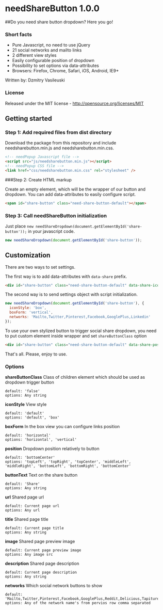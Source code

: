 # needShareButton 1.0.0
##Do you need share button dropdown? Here you go!

### Short facts
* Pure Javascript, no need to use jQuery
* 21 social networks and mailto links
* 2 different view styles
* Easily configurable position of dropdown
* Possibility to set options via data-attributes
* Browsers: Firefox, Chrome, Safari, iOS, Android, IE9+

Written by: Dzmitry Vasileuski

### License
Released under the MIT license - http://opensource.org/licenses/MIT

## Getting started

### Step 1: Add required files from dist directory

Download the package from this repository and include needsharebutton.min.js and needsharebutton.min.css.

```html 
<!-- needPopup Javascript file -->
<script src="js/needsharebutton.min.js"></script>
<!-- needPopup CSS file -->
<link href="css/needsharebutton.min.css" rel="stylesheet" />
```

###Step 2: Create HTML markup

Create an empty element, which will be the wrapper of our button and dropdown.
You can add data-attributes to easily configure script.

```html
<span id="share-button" class="need-share-button-default"></span>
```

### Step 3: Call needShareButton initialization

Just place `new needShareDropdown(document.getElementById('share-button'));` in your javascript code.

```javascript
new needShareDropdown(document.getElementById('share-button'));
```

## Customization

There are two ways to set settings.

The first way is to add data-attributes with `data-share` prefix.
```html
<div id="share-button" class="need-share-button-default" data-share-icon-style="box" data-share-networks="Mailto,Twitter,Pinterest,Facebook,GooglePlus,Linkedin"></div>
```
The second way is to send settings object with script initialization.
```javascript
new needShareDropdown(document.getElementById('share-button'), {
  iconStyle: 'box',
  boxForm: 'vertical',
  networks: 'Mailto,Twitter,Pinterest,Facebook,GooglePlus,Linkedin'
});
```

To use your own stylized button to trigger social share dropdown, you need to put custom element inside wrapper and set `shareButtonClass` option
```html
<div id="share-button" class="need-share-button-default" data-share-position="topCenter" data-share-share-button-class="custom-button"><span class="custom-button"><i class="share-icon"></i> Custom Share Button</span></div>
```

That's all. Please, enjoy to use.

### Options

**shareButtonClass**
Class of children element which should be used as dropdown trigger button
```
default: 'false'
options: Any string
```

**iconStyle**
View style
```
default: 'default'
options: 'default', 'box'
```

**boxForm**
In the box view you can configure links position
```
default: 'horizontal'
options: 'horizontal', 'vertical'
```

**position**
Dropdown position relatively to button
```
default: 'bottomCenter'
options: 'topLeft', 'topRight', 'topCenter', 'middleLeft', 'middleRight', 'bottomLeft', 'bottomRight', 'bottomCenter'
```

**buttonText**
Text on the share button
```
default: 'Share'
options: Any string
```

**url**
Shared page url
```
default: Current page url
options: Any url
```

**title**
Shared page title
```
default: Current page title
options: Any string
```

**image**
Shared page preview image
```
default: Current page preview image
options: Any image src
```

**description**
Shared page description
```
default: Current page description
options: Any string
```

**networks**
Which social network buttons to show
```
default: 'Mailto,Twitter,Pinterest,Facebook,GooglePlus,Reddit,Delicious,Tapiture,StumbleUpon,Linkedin,Slashdot,Technorati,Posterous,Tumblr,GoogleBookmarks,Newsvine,Pingfm,Evernote,Friendfeed,Vkontakte,Odnoklassniki,Mailru'
options: Any of the network name's from pervios row comma separated
```